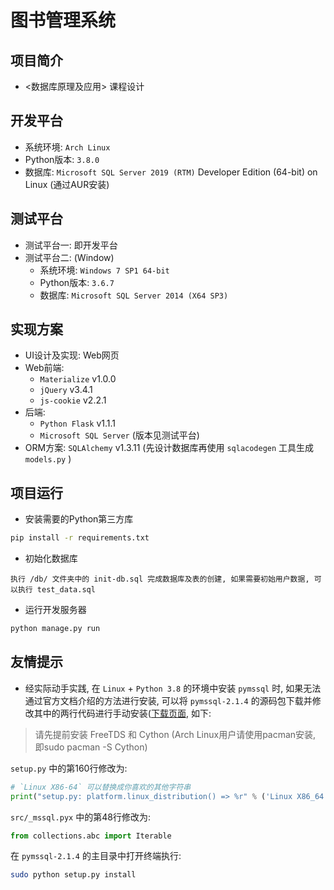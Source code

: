# 图书管理系统

## 项目简介

- <数据库原理及应用> 课程设计

## 开发平台

- 系统环境: `Arch Linux`
- Python版本: `3.8.0`
- 数据库:  `Microsoft SQL Server 2019 (RTM)` Developer Edition (64-bit) on Linux (通过AUR安装)

## 测试平台

- 测试平台一: 即开发平台
- 测试平台二: (Window)
    - 系统环境: `Windows 7 SP1 64-bit`
    - Python版本: `3.6.7`
    - 数据库: `Microsoft SQL Server 2014 (X64 SP3)`

## 实现方案

- UI设计及实现: Web网页
- Web前端:
    - `Materialize` v1.0.0
    - `jQuery` v3.4.1
    - `js-cookie` v2.2.1
- 后端:
    - `Python Flask` v1.1.1
    - `Microsoft SQL Server` (版本见测试平台)
- ORM方案: `SQLAlchemy` v1.3.11 (先设计数据库再使用 `sqlacodegen` 工具生成 `models.py` )
    
## 项目运行

- 安装需要的Python第三方库
```bash
pip install -r requirements.txt
```

- 初始化数据库
```
执行 /db/ 文件夹中的 init-db.sql 完成数据库及表的创建, 如果需要初始用户数据, 可以执行 test_data.sql
```

- 运行开发服务器
```bash
python manage.py run
```

## 友情提示

- 经实际动手实践, 在 `Linux` + `Python 3.8` 的环境中安装 `pymssql` 时, 如果无法通过官方文档介绍的方法进行安装, 可以将 `pymssql-2.1.4` 的源码包下载并修改其中的两行代码进行手动安装([下载页面](https://github.com/pymssql/pymssql/releases/tag/2.1.4), 如下:

> 请先提前安装 FreeTDS 和 Cython (Arch Linux用户请使用pacman安装, 即sudo pacman -S Cython)

`setup.py` 中的第160行修改为:
```python
# `Linux X86-64` 可以替换成你喜欢的其他字符串
print("setup.py: platform.linux_distribution() => %r" % ('Linux X86_64',))
```

`src/_mssql.pyx` 中的第48行修改为:
```python
from collections.abc import Iterable
```

在 `pymssql-2.1.4` 的主目录中打开终端执行:
```bash
sudo python setup.py install
```
